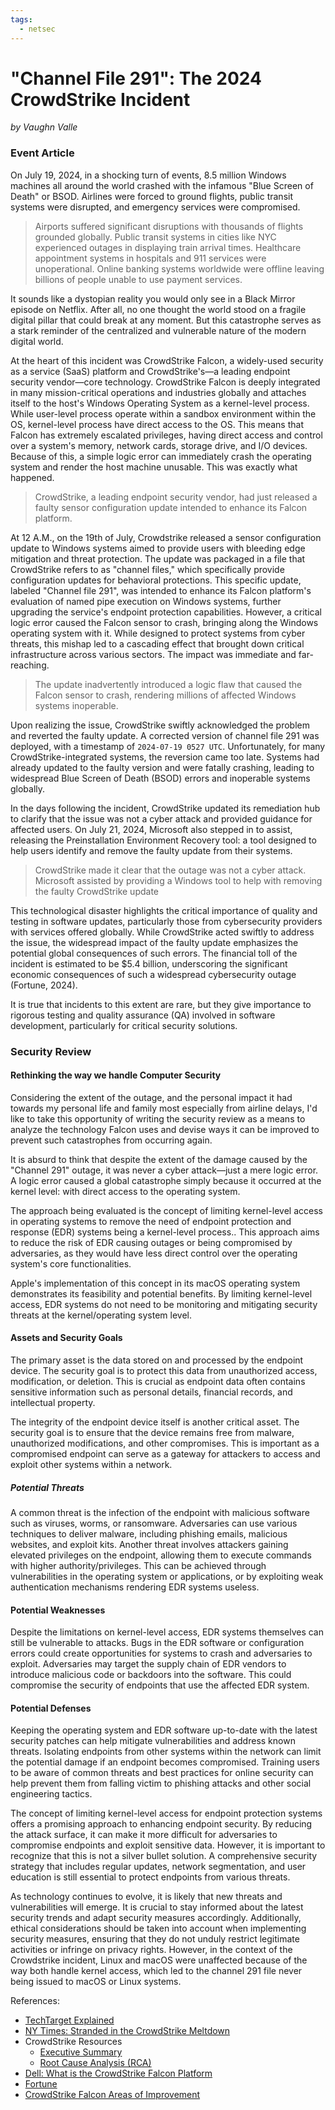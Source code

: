 ```yaml
---
tags:
  - netsec
---
```

# "Channel File 291": The 2024 CrowdStrike Incident
_by Vaughn Valle_

### Event Article 

On July 19, 2024, in a shocking turn of events, 8.5 million Windows machines all around the world crashed with the infamous "Blue Screen of Death" or BSOD. Airlines were forced to ground flights, public transit systems were disrupted, and emergency services were compromised. 

> Airports suffered significant disruptions with thousands of flights grounded globally. Public transit systems in cities like NYC experienced outages in displaying train arrival times. Healthcare appointment systems in hospitals and 911 services were unoperational. Online banking systems worldwide were offline leaving billions of people unable to use payment services.

It sounds like a dystopian reality you would only see in a Black Mirror episode on Netflix. After all, no one thought the world stood on a fragile digital pillar that could break at any moment. But this catastrophe serves as a stark reminder of the centralized and vulnerable nature of the modern digital world.

At the heart of this incident was CrowdStrike Falcon, a widely-used security as a service (SaaS) platform and CrowdStrike's—a leading endpoint security vendor—core technology. CrowdStrike Falcon is deeply integrated in many mission-critical operations and industries globally and attaches itself to the host's Windows Operating System as a kernel-level process. While user-level process operate within a sandbox environment within the OS, kernel-level process have direct access to the OS. This means that Falcon has extremely escalated privileges, having direct access and control over a system's memory, network cards, storage drive, and I/O devices. Because of this, a simple logic error can immediately crash the operating system and render the host machine unusable. This was exactly what happened.

> CrowdStrike, a leading endpoint security vendor, had just released a faulty sensor configuration update intended to enhance its Falcon platform.

At 12 A.M., on the 19th of July, Crowdstrike released a sensor configuration update to Windows systems aimed to provide users with bleeding edge mitigation and threat protection. The update was packaged in a file that CrowdStrike refers to as "channel files," which specifically provide configuration updates for behavioral protections. This specific update, labeled "Channel file 291", was intended to enhance its Falcon platform's evaluation of named pipe execution on Windows systems, further upgrading the service's endpoint protection capabilities. However, a critical logic error caused the Falcon sensor to crash, bringing along the Windows operating system with it. While designed to protect systems from cyber threats, this mishap led to a cascading effect that brought down critical infrastructure across various sectors. The impact was immediate and far-reaching.
 
> The update inadvertently introduced a logic flaw that caused the Falcon sensor to crash, rendering millions of affected Windows systems inoperable.

Upon realizing the issue, CrowdStrike swiftly acknowledged the problem and reverted the faulty update. A corrected version of channel file 291 was deployed, with a timestamp of `2024-07-19 0527 UTC`. Unfortunately, for many CrowdStrike-integrated systems, the reversion came too late. Systems had already updated to the faulty version and were fatally crashing, leading to widespread Blue Screen of Death (BSOD) errors and inoperable systems globally. 

In the days following the incident, CrowdStrike updated its remediation hub to clarify that the issue was not a cyber attack and provided guidance for affected users. On July 21, 2024, Microsoft also stepped in to assist, releasing the Preinstallation Environment Recovery tool: a tool designed to help users identify and remove the faulty update from their systems.

> CrowdStrike made it clear that the outage was not a cyber attack. Microsoft assisted by providing a Windows tool to help with removing the faulty CrowdStrike update

This technological disaster highlights the critical importance of quality and testing in software updates, particularly those from cybersecurity providers with services offered globally. While CrowdStrike acted swiftly to address the issue, the widespread impact of the faulty update emphasizes the potential global consequences of such errors. The financial toll of the incident is estimated to be $5.4 billion, underscoring the significant economic consequences of such a widespread cybersecurity outage (Fortune, 2024). 

It is true that incidents to this extent are rare, but they give importance to rigorous testing and quality assurance (QA) involved in software development, particularly for critical security solutions.

### Security Review

#### Rethinking the way we handle Computer Security

Considering the extent of the outage, and the personal impact it had towards my personal life and family most especially from airline delays, I'd like to take this opportunity of writing the security review as a means to analyze the technology Falcon uses and devise ways it can be improved to prevent such catastrophes from occurring again.

It is absurd to think that despite the extent of the damage caused by the "Channel 291" outage, it was never a cyber attack—just a mere logic error. A logic error caused a global catastrophe simply because it occurred at the kernel level: with direct access to the operating system.

The approach being evaluated is the concept of limiting kernel-level access in operating systems to remove the need of endpoint protection and response (EDR) systems being a kernel-level process.. This approach aims to reduce the risk of EDR causing outages or being compromised by adversaries, as they would have less direct control over the operating system's core functionalities. 

Apple's implementation of this concept in its macOS operating system demonstrates its feasibility and potential benefits. By limiting kernel-level access, EDR systems do not need to be monitoring and mitigating security threats at the kernel/operating system level.

#### Assets and Security Goals

The primary asset is the data stored on and processed by the endpoint device. The security goal is to protect this data from unauthorized access, modification, or deletion. This is crucial as endpoint data often contains sensitive information such as personal details, financial records, and intellectual property.

The integrity of the endpoint device itself is another critical asset. The security goal is to ensure that the device remains free from malware, unauthorized modifications, and other compromises. This is important as a compromised endpoint can serve as a gateway for attackers to access and exploit other systems within a network.

##### Potential Threats

A common threat is the infection of the endpoint with malicious software such as viruses, worms, or ransomware. Adversaries can use various techniques to deliver malware, including phishing emails, malicious websites, and exploit kits. Another threat involves attackers gaining elevated privileges on the endpoint, allowing them to execute commands with higher authority/privileges. This can be achieved through vulnerabilities in the operating system or applications, or by exploiting weak authentication mechanisms rendering EDR systems useless.

#### Potential Weaknesses

Despite the limitations on kernel-level access, EDR systems themselves can still be vulnerable to attacks. Bugs in the EDR software or configuration errors could create opportunities for systems to crash and adversaries to exploit. Adversaries may target the supply chain of EDR vendors to introduce malicious code or backdoors into the software. This could compromise the security of endpoints that use the affected EDR system.

#### Potential Defenses

Keeping the operating system and EDR software up-to-date with the latest security patches can help mitigate vulnerabilities and address known threats. Isolating endpoints from other systems within the network can limit the potential damage if an endpoint becomes compromised. Training users to be aware of common threats and best practices for online security can help prevent them from falling victim to phishing attacks and other social engineering tactics.

The concept of limiting kernel-level access for endpoint protection systems offers a promising approach to enhancing endpoint security. By reducing the attack surface, it can make it more difficult for adversaries to compromise endpoints and exploit sensitive data. However, it is important to recognize that this is not a silver bullet solution. A comprehensive security strategy that includes regular updates, network segmentation, and user education is still essential to protect endpoints from various threats.

As technology continues to evolve, it is likely that new threats and vulnerabilities will emerge. It is crucial to stay informed about the latest security trends and adapt security measures accordingly. Additionally, ethical considerations should be taken into account when implementing security measures, ensuring that they do not unduly restrict legitimate activities or infringe on privacy rights. However, in the context of the Crowdstrike incident, Linux and macOS were unaffected because of the way both handle kernel access, which led to the channel 291 file never being issued to macOS or Linux systems.

References:
- [TechTarget Explained](https://www.techtarget.com/whatis/feature/Explaining-the-largest-IT-outage-in-history-and-whats-next)
- [NY Times: Stranded in the CrowdStrike Meltdown](https://www.nytimes.com/2024/09/13/travel/crowdstrike-outage-delta-airlines.html)
- CrowdStrike Resources
	- [Executive Summary](https://www.crowdstrike.com/blog/channel-file-291-rca-available/)
	- [Root Cause Analysis (RCA)](https://www.crowdstrike.com/falcon-content-update-remediation-and-guidance-hub/)
-  [Dell: What is the CrowdStrike Falcon Platform](https://www.dell.com/support/kbdoc/en-us/000126839/what-is-crowdstrike)
- [Fortune](https://fortune.com/2024/08/03/crowdstrike-outage-fortune-500-companies-5-4-billion-damages-uninsured-losses/)
- [CrowdStrike Falcon Areas of Improvement](https://www.peerspot.com/questions/what-needs-improvement-with-crowdstrike-falcon)